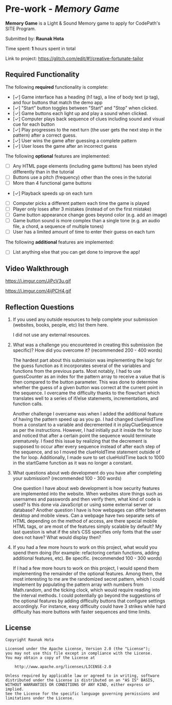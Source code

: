 # Pre-work - _Memory Game_

**Memory Game** is a Light & Sound Memory game to apply for CodePath's SITE Program.

Submitted by: **Raunak Hota**

Time spent: **1** hours spent in total

Link to project: https://glitch.com/edit/#!/creative-fortunate-tailor

## Required Functionality

The following **required** functionality is complete:

- [✓] Game interface has a heading (h1 tag), a line of body text (p tag), and four buttons that match the demo app
- [✓] "Start" button toggles between "Start" and "Stop" when clicked.
- [✓] Game buttons each light up and play a sound when clicked.
- [✓] Computer plays back sequence of clues including sound and visual cue for each button
- [✓] Play progresses to the next turn (the user gets the next step in the pattern) after a correct guess.
- [✓] User wins the game after guessing a complete pattern
- [✓] User loses the game after an incorrect guess

The following **optional** features are implemented:

- [ ] Any HTML page elements (including game buttons) has been styled differently than in the tutorial
- [ ] Buttons use a pitch (frequency) other than the ones in the tutorial
- [ ] More than 4 functional game buttons
- [✓] Playback speeds up on each turn
- [ ] Computer picks a different pattern each time the game is played
- [ ] Player only loses after 3 mistakes (instead of on the first mistake)
- [ ] Game button appearance change goes beyond color (e.g. add an image)
- [ ] Game button sound is more complex than a single tone (e.g. an audio file, a chord, a sequence of multiple tones)
- [ ] User has a limited amount of time to enter their guess on each turn

The following **additional** features are implemented:

- [ ] List anything else that you can get done to improve the app!

## Video Walkthrough

https://i.imgur.com/JjPcV3u.gif

https://i.imgur.com/4ijPCH4.gif

## Reflection Questions

1. If you used any outside resources to help complete your submission (websites, books, people, etc) list them here.

   I did not use any external resources.

2. What was a challenge you encountered in creating this submission (be specific)? How did you overcome it? (recommended 200 - 400 words)

   The hardest part about this submission was implementing the logic for the guess function as it incorporates several of the variables and functions from the previous parts.
   Most notably, I had to use guessCounter as an index for the pattern array to receive a value that is then compared to the button parameter. This was done to determine
   whether the guess of a given button was correct at the current point in the sequence. I overcame the difficulty thanks to the flowchart which translates well to a series
   of if/else statements, incrementations, and function calls.

   Another challenge I overcame was when I added the additional feature of having the pattern speed up as you go. I had changed clueHoldTime from a constant to a variable and
   decremented it in playClueSequence as per the instructions. However, I had initially put it inside the for loop and noticed that after a certain point the sequence would
   terminate prematurely. I fixed this issue by realizing that the decrement is supposed to occur after every sequence instead of after each step of the sequence, and so I
   moved the clueHoldTime statement outside of the for loop. Additionally, I made sure to set clueHoldTime back to 1000 in the startGame function as it was no longer a constant.

3. What questions about web development do you have after completing your submission? (recommended 100 - 300 words)

   One question I have about web development is how security features are implemented into the website. When websites store things such as usernames and passwords and then verify
   them, what kind of code is used? Is this done via JavaScript or using some external server or database? Another question I have is how webpages can differ between desktop and
   mobile views. Can a webpage have two separate sets of HTML depending on the method of access, are there special mobile HTML tags, or are most of the features simply scalable
   by default? My last question is what if the site’s CSS specifies only fonts that the user does not have? What would display then?

4) If you had a few more hours to work on this project, what would you spend them doing (for example: refactoring certain functions, adding additional features, etc). Be specific. (recommended 100 - 300 words)

   If I had a few more hours to work on this project, I would spend them implementing the remainder of the optional features. Among them, the most interesting to me are the
   randomized secret pattern, which I could implement by populating the pattern array with numbers from Math.random, and the ticking clock, which would require reading into
   the interval methods. I could potentially go beyond the suggestions of the optional features by adding difficulty buttons that configure settings accordingly. For
   instance, easy difficulty could have 3 strikes while hard difficulty has more buttons with faster sequences and time limits.

## License

    Copyright Raunak Hota

    Licensed under the Apache License, Version 2.0 (the "License");
    you may not use this file except in compliance with the License.
    You may obtain a copy of the License at

        http://www.apache.org/licenses/LICENSE-2.0

    Unless required by applicable law or agreed to in writing, software
    distributed under the License is distributed on an "AS IS" BASIS,
    WITHOUT WARRANTIES OR CONDITIONS OF ANY KIND, either express or implied.
    See the License for the specific language governing permissions and
    limitations under the License.
